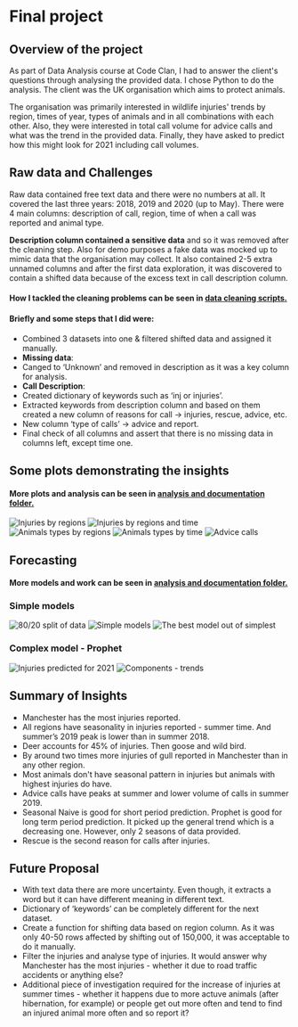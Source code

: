 # Final project 
## Overview of the project
As part of Data Analysis course at Code Clan, I had to answer the client's questions through analysing the provided data. I chose Python to do the analysis. The client was the UK organisation which aims to protect animals. 

The organisation was primarily interested in wildlife injuries' trends by region, times of year, types of animals and in all combinations with each other. Also, they were interested in total call volume for advice calls and what was the trend in the provided data. Finally, they have asked to predict how this might look for 2021 including call volumes.


## Raw data and Challenges
Raw data contained free text data and there were no numbers at all. It covered the last three years: 2018, 2019 and 2020 (up to May). There were 4 main columns: description of call, region, time of when a call was reported and animal type. 

**Description column contained a sensitive data** and so it was removed after the cleaning step. Also for demo purposes a fake data was mocked up to mimic data that the organisation may collect. It also contained 2-5 extra unnamed columns and after the first data exploration, it was discovered to contain a shifted data because of the excess text in call description column. 
#### How I tackled the cleaning problems can be seen in [data cleaning scripts.](data_cleaning_scripts)

#### **Briefly** and some steps that I did were: 
* Combined 3 datasets into one & filtered shifted data and assigned it manually.
* **Missing data**: 
* Canged to ‘Unknown’ and removed in description as it was a key column for analysis.
* **Call Description**:
* Created dictionary of keywords such as ‘inj or injuries’.
* Extracted keywords from description column and based on them created a new column of reasons for call -> injuries, rescue, advice, etc.
* New column ‘type of calls’ -> advice and report.
* Final check of all columns and assert that there is no missing data in columns left, except time one.


## Some plots demonstrating the insights
#### More plots and analysis can be seen in [analysis and documentation folder.](analysis_and_documentation/wildlife_synthetic_analysis.ipynb)
![Injuries by regions](images/regions.png)
![Injuries by regions and time](images/regions_time.png)
![Animals types by regions](images/animals_regions.png)
![Animals types by time](images/animals_time.png)
![Advice calls](images/advice_calls.png)

## Forecasting
#### More models and work can be seen in [analysis and documentation folder.](analysis_and_documentation/wildlife_synthetic_predictive.ipynb)
### Simple models
![80/20 split of data](images/train_test.png)
![Simple models](images/simple_models.png)
![The best model out of simplest](images/snaive.png)
### Complex model - Prophet
![Injuries predicted for 2021](images/prophet_injuries.png)
![Components - trends](images/prophet_components.png)


## Summary of Insights
* Manchester has the most injuries reported. 
* All regions have seasonality in injuries reported - summer time. And summer’s 2019 peak is lower than in summer 2018.
* Deer accounts for 45% of injuries. Then goose and wild bird.
* By around two times more injuries of gull reported in Manchester than in any other region. 
* Most animals don't have seasonal pattern in injuries but animals with highest injuries do have.
* Advice calls have peaks at summer and lower volume of calls in summer 2019.
* Seasonal Naive is good for short period prediction. Prophet is good for long term period prediction. It picked up the general trend which is a decreasing one. However, only 2 seasons of data provided.
* Rescue is the second reason for calls after injuries.

## Future Proposal
* With text data there are more uncertainty. Even though, it extracts a word but it can have different meaning in different text. 
* Dictionary of ‘keywords’ can be completely different for the next dataset.
* Create a function for shifting data based on region column. As it was only 40-50 rows affected by shifting out of 150,000, it was acceptable to do it manually. 
* Filter the injuries and analyse type of injuries. It would answer why Manchester has the most injuries - whether it due to road traffic accidents or anything else? 
* Additional piece of investigation required for the increase of injuries at summer times - whether it happens due to more actuve animals (after hibernation, for example) or people get out more often and tend to find an injured animal more often and so report it?









 



